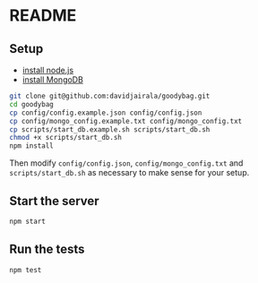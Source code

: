 # README

## Setup

* [install node.js](http://nodejs.org/download/)
* [install MongoDB](http://docs.mongodb.org/manual/installation/)

```bash
git clone git@github.com:davidjairala/goodybag.git
cd goodybag
cp config/config.example.json config/config.json
cp config/mongo_config.example.txt config/mongo_config.txt
cp scripts/start_db.example.sh scripts/start_db.sh
chmod +x scripts/start_db.sh
npm install
```

Then modify `config/config.json`, `config/mongo_config.txt` and `scripts/start_db.sh` as necessary to make sense for your setup.

## Start the server

```bash
npm start
```

## Run the tests

```bash
npm test
```